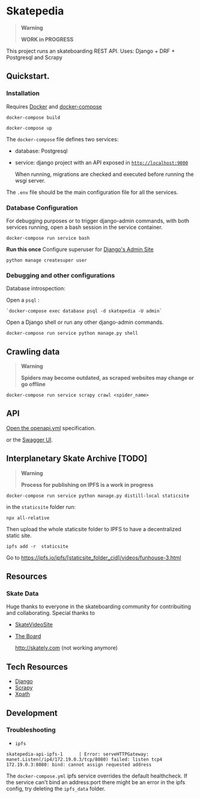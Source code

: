 # Skatepedia

> **Warning**
>
> **WORK in PROGRESS**

This project runs an skateboarding REST API.
Uses: Django + DRF + Postgresql and Scrapy

## Quickstart.

### Installation

Requires [Docker](https://www.docker.com/) and [docker-compose](https://docs.docker.com/compose/)


`docker-compose build`

`docker-compose up`

The `docker-compose` file defines two services:

- database: Postgresql

- service:  django project with an API exposed in <a href="http://localhost:9000"> `http://localhost:9000`</a>

    When running, migrations are checked and executed before running the wsgi server.

The `.env` file should be the main  configuration file for all the services.

### Database Configuration

For debugging purposes or to trigger django-admin commands, with both services running, open a bash session in the service container.

`docker-compose run service bash`

**Run this once**  Configure superuser for [Django's Admin Site](http://localhost:9000/admin)

`python manage createsuper user`

### Debugging and other configurations

Database introspection:

Open a `psql` :

    `docker-compose exec database psql -d skatepedia -U admin`

Open a Django shell or run any other django-admin commands.

`docker-compose run service python manage.py shell`



## Crawling data

> **Warning**
>
> **Spiders may become outdated, as scraped websites may change or go offline**

`docker-compose run service scrapy crawl <spider_name>`

## API

[Open the openapi.yml](http://localhost:9000/api/v1/schema) specification.

or the [Swagger UI](http://localhost:9000/api/v1/schema/swagger-ui).

## Interplanetary Skate Archive [TODO]

> **Warning**
>
> **Process for publishing on IPFS is a work in progress**

`docker-compose run service python manage.py distill-local staticsite`

in the `staticsite` folder run:

`npx all-relative`

Then upload the whole staticsite folder to IPFS to have a decentralized static site.

`ipfs add -r  staticsite`

Go to https://ipfs.io/ipfs/[staticsite_folder_cid]/videos/funhouse-3.html

## Resources

### Skate Data

Huge thanks to everyone in the skateboarding community for contribuiting and collaborating.
Special thanks to

- [SkateVideoSite](http://www.skatevideosite.com)
- [The Board](https://theboardr.com/)

  http://skately.com (not working anymore)



## Tech Resources

- [Django](https://docs.djangoproject.com/)
- [Scrapy](https://doc.scrapy.org/)
- [Xpath](https://devhints.io/xpath)


## Development

### Troubleshooting

- `ipfs`

```
skatepedia-api-ipfs-1      | Error: serveHTTPGateway: manet.Listen(/ip4/172.19.0.3/tcp/8080) failed: listen tcp4 172.19.0.3:8080: bind: cannot assign requested address
```

The `docker-compose.yml` ipfs service overrides the default healthcheck. If the service can't bind an address:port there might be an error in the ipfs config, try deleting the `ipfs_data` folder.
